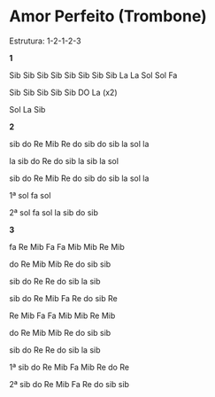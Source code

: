 # **Amor Perfeito (Trombone)**

Estrutura: 1-2-1-2-3

**1**

Sib Sib Sib Sib Sib Sib Sib Sib La La Sol Sol Fa

Sib Sib Sib Sib Sib DO La (x2)

Sol La Sib

**2**

sib do Re Mib Re do sib do sib la sol la

la sib do Re do sib la sib la sol

sib do Re Mib Re do sib do sib la sol la

1ª sol fa sol

2ª sol fa sol la sib do sib

**3**

fa Re Mib Fa Fa Mib Mib Re Mib

do Re Mib Mib Re do sib sib

sib do Re Re do sib la sib

sib do Re Mib Fa Re do sib Re

Re Mib Fa Fa Mib Mib Re Mib

do Re Mib Mib Re do sib sib

sib do Re Re do sib la sib

1ª sib do Re Mib Fa Mib Re do Re

2ª sib do Re Mib Fa Re do sib sib
